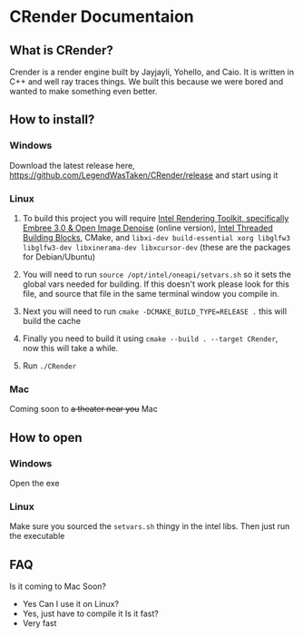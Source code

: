 # CRender Documentaion

## What is CRender?
Crender is a render engine built by Jayjayli, Yohello, and Caio. It is written in C++ and well ray traces things. We built this because we were bored and wanted to make something even better.


## How to install?
### Windows
Download the latest release here, https://github.com/LegendWasTaken/CRender/release and start using it

### Linux

1) To build this project you will require [Intel Rendering Toolkit, specifically Embree 3.0 & Open Image Denoise](https://software.intel.com/content/www/us/en/develop/tools/oneapi/rendering-toolkit/download.html) (online version), [Intel Threaded Building Blocks](https://software.intel.com/content/www/us/en/develop/tools/oneapi/components/onetbb.html#gs.780vbz), CMake, and `libxi-dev build-essential xorg libglfw3 libglfw3-dev libxinerama-dev libxcursor-dev` (these are the packages for Debian/Ubuntu)

2) You will need to run `source /opt/intel/oneapi/setvars.sh` so it sets the global vars needed for building. If this doesn't work please look for this file, and source that file in the same terminal window you compile in.
3) Next you will need to run `cmake -DCMAKE_BUILD_TYPE=RELEASE .` this will build the cache
4) Finally you need to build it using `cmake --build . --target CRender`, now this will take a while.
5) Run `./CRender`

### Mac
Coming soon to ~~a theater near you~~ Mac

## How to open
### Windows
Open the exe
### Linux
Make sure you sourced the `setvars.sh` thingy in the intel libs. Then just run the executable


## FAQ
 Is it coming to Mac Soon?
 - Yes
 Can I use it on Linux?
 - Yes, just have to compile it
 Is it fast?
 - Very fast
